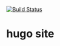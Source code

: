 [![Build Status](https://travis-ci.org/alastairruhm/blog-hugo-site.svg?branch=master)](https://travis-ci.org/alastairruhm/blog-hugo-site)

# hugo site
